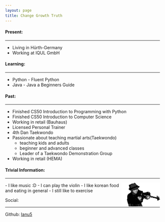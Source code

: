 ```yaml
---
layout: page
title: Change Growth Truth
---
```


#### Present:

---

- Living in Hürth-Germany
- Working at IQUL GmbH

#### Learning:

---

- Python - Fluent Python 
- Java - Java a Beginners Guide

#### Past:

---

- Finished CS50 Introduction to Programming with Python
- Finished CS50 Introduction to Computer Science
- Working in retail (Bauhaus)
- Licensed Personal Trainer
- 4th Dan Taekwondo
- Passionate about teaching martial arts(Taekwondo)
    - teaching kids and adults
    - beginner and advanced classes
    - Leader of a Taekwondo Demonstration Group
- Working in retail (HEMA)

#### Trivial Information:

---

<img src="../images/profile.png" alt="profile" style="float: right; width: 25%; height: auto;">
- I like music :D
- I can play the violin
- I like korean food and eating in general
- I still like to exercise 


Social:

---

Github: [Ianu5](https://github.com/Ianu5)